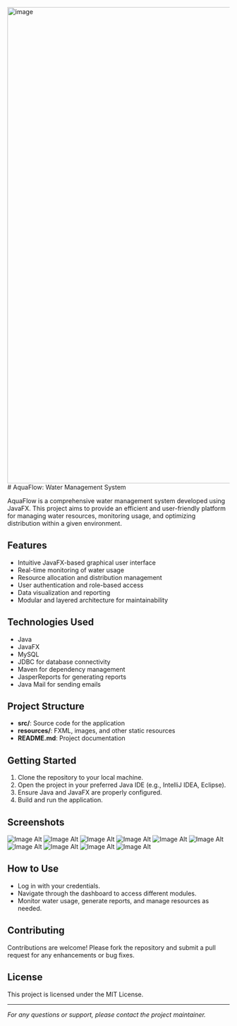 <img width="1920" height="1080" alt="image" src="https://github.com/user-attachments/assets/f541b245-6e25-4bec-980e-f9857da4dc68" /># AquaFlow: Water Management System

AquaFlow is a comprehensive water management system developed using JavaFX. This project aims to provide an efficient and user-friendly platform for managing water resources, monitoring usage, and optimizing distribution within a given environment.

## Features
- Intuitive JavaFX-based graphical user interface
- Real-time monitoring of water usage
- Resource allocation and distribution management
- User authentication and role-based access
- Data visualization and reporting
- Modular and layered architecture for maintainability

## Technologies Used
- Java
- JavaFX
- MySQL
- JDBC for database connectivity
- Maven for dependency management
- JasperReports for generating reports
- Java Mail for sending emails

## Project Structure
- **src/**: Source code for the application
- **resources/**: FXML, images, and other static resources
- **README.md**: Project documentation

## Getting Started
1. Clone the repository to your local machine.
2. Open the project in your preferred Java IDE (e.g., IntelliJ IDEA, Eclipse).
3. Ensure Java and JavaFX are properly configured.
4. Build and run the application.

## Screenshots
![Image Alt](https://github.com/dinukaly/AquaFLow-Layered/blob/main/Screenshot%20(24).png?raw=true)
![Image Alt](https://github.com/dinukaly/AquaFLow-Layered/blob/main/Screenshot%20(20).png?raw=true)
![Image Alt](https://github.com/dinukaly/AquaFLow-Layered/blob/main/Screenshot%20(16).png?raw=true)
![Image Alt](https://github.com/dinukaly/AquaFLow-Layered/blob/main/Screenshot%20(23).png?raw=true)
![Image Alt](https://github.com/dinukaly/AquaFLow-Layered/blob/main/Screenshot%20(26).png?raw=true)
![Image Alt](https://github.com/dinukaly/AquaFLow-Layered/blob/main/Screenshot%20(14).png?raw=true)
![Image Alt](https://github.com/dinukaly/AquaFLow-Layered/blob/main/Screenshot%20(27).png?raw=true)
![Image Alt](https://github.com/dinukaly/AquaFLow-Layered/blob/main/Screenshot%20(14).png?raw=true)
![Image Alt](https://github.com/dinukaly/AquaFLow-Layered/blob/main/Screenshot%20(30).png?raw=true)
![Image Alt](https://github.com/dinukaly/AquaFLow-Layered/blob/main/Screenshot%20(28).png?raw=true)

## How to Use

- Log in with your credentials.
- Navigate through the dashboard to access different modules.
- Monitor water usage, generate reports, and manage resources as needed.

## Contributing
Contributions are welcome! Please fork the repository and submit a pull request for any enhancements or bug fixes.

## License
This project is licensed under the MIT License.

---
*For any questions or support, please contact the project maintainer.*
